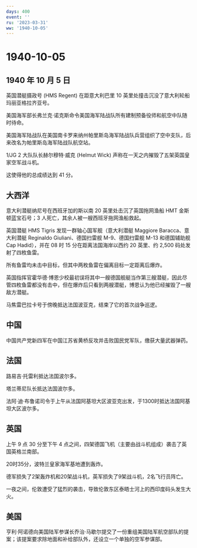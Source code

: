 ```yaml
---
days: 400
event: ''
ru: '2023-03-31'
ww: '1940-10-05'
---
```


# 1940-10-05

## 1940 年 10 月 5 日

英国潜艇摄政号 (HMS Regent) 在距意大利巴里 10
英里处撞击沉没了意大利轮船玛丽亚格拉齐亚号。

美国海军部长弗兰克·诺克斯命令美国海军陆战队所有建制预备役师和航空中队随时待命。

美国海军陆战队在美国南卡罗来纳州帕里斯岛海军陆战队兵营组织了空中支队，后来改名为帕里斯岛海军陆战队航空站。

1/JG 2 大队队长赫尔穆特·威克 (Helmut Wick)
声称在一天之内摧毁了五架英国皇家空军战斗机。

这使得他的总成绩达到 41 分。

## 大西洋

意大利潜艇纳尼号在西班牙加的斯以南 20 英里处击沉了英国拖网渔船 HMT
金斯顿蓝宝石号；3 人死亡，其余人被一艘西班牙拖网渔船救起。

英国潜艇 HMS Tigris 发现一群轴心国军舰（意大利潜艇 Maggiore
Baracca、意大利潜艇 Reginaldo Giuliani、德国扫雷舰 M-9、德国扫雷舰 M-13
和德国辅助舰 Cap Hadid），并在 08 时 15 分在距离法国海岸以西约 20
英里、约 2,500 码处发射了四枚鱼雷。

所有鱼雷均未击中目标，但其中两枚鱼雷在偏离目标一定距离后爆炸。

英国指挥官霍华德·博恩少校最初误将其中一艘德国舰艇当作第三艘潜艇，因此尽管四枚鱼雷都没有击中，但在爆炸后只看到两艘潜艇，博恩认为他已经摧毁了一艘敌方潜艇。

马焦雷巴拉卡号于傍晚抵达法国波亚克，结束了它的首次战争巡逻。

## 中国

中国共产党新四军在中国江苏省黄桥反攻并击败国民党军队，缴获大量武器弹药。

## 法国

路易吉·托雷利抵达法国波尔多。

塔兰蒂尼队长抵达法国波尔多。

法阿·迪·布鲁诺司令于上午从法国阿基坦大区波亚克出发，于1300时抵达法国阿基坦大区波尔多。

## 英国

上午 9 点 30 分至下午 4
点之间，四架德国飞机（主要由战斗机组成）袭击了英国英格兰南部。

20时35分，波特兰皇家海军基地遭到轰炸。

德军损失了2架轰炸机和20架战斗机，英军损失了9架战斗机，2名飞行员阵亡。

一夜之间，伦敦遭受了猛烈的袭击，导致伦敦东区泰晤士河上的西印度码头发生大火。

## 美国

亨利·阿诺德向美国陆军参谋长乔治·马歇尔提交了一份重组美国陆军航空部队的提案；该提案要求除地面和补给部队外，还设立一个单独的空军参谋部。